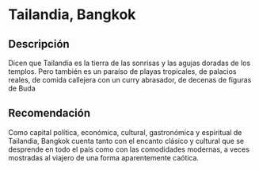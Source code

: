 # Tailandia, Bangkok
## Descripción
Dicen que Tailandia es la tierra de las sonrisas y las agujas doradas de los templos. Pero también es un paraíso de playas tropicales, de palacios reales, de comida callejera con un curry abrasador, de decenas de figuras de Buda 

## Recomendación
Como capital política, económica, cultural, gastronómica y espiritual de Tailandia, Bangkok cuenta tanto con el encanto clásico y cultural que se desprende en todo el país como con las comodidades modernas, a veces mostradas al viajero de una forma aparentemente caótica.

